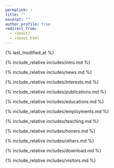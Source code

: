 ```yaml
---
permalink: /
title: ""
excerpt: ""
author_profile: true
redirect_from: 
  - /about/
  - /about.html
---
```

{% last_modified_at %}

<span class='anchor' id='about-me'></span>
{% include_relative includes/intro.md %}

{% include_relative includes/news.md %}

{% include_relative includes/interests.md %}

{% include_relative includes/publications.md %}

{% include_relative includes/educations.md %}

{% include_relative includes/employments.md %}

{% include_relative includes/teaching.md %}

{% include_relative includes/honers.md %}

{% include_relative includes/others.md %}

{% include_relative includes/download.md %}

{% include_relative includes/visitors.md %}

